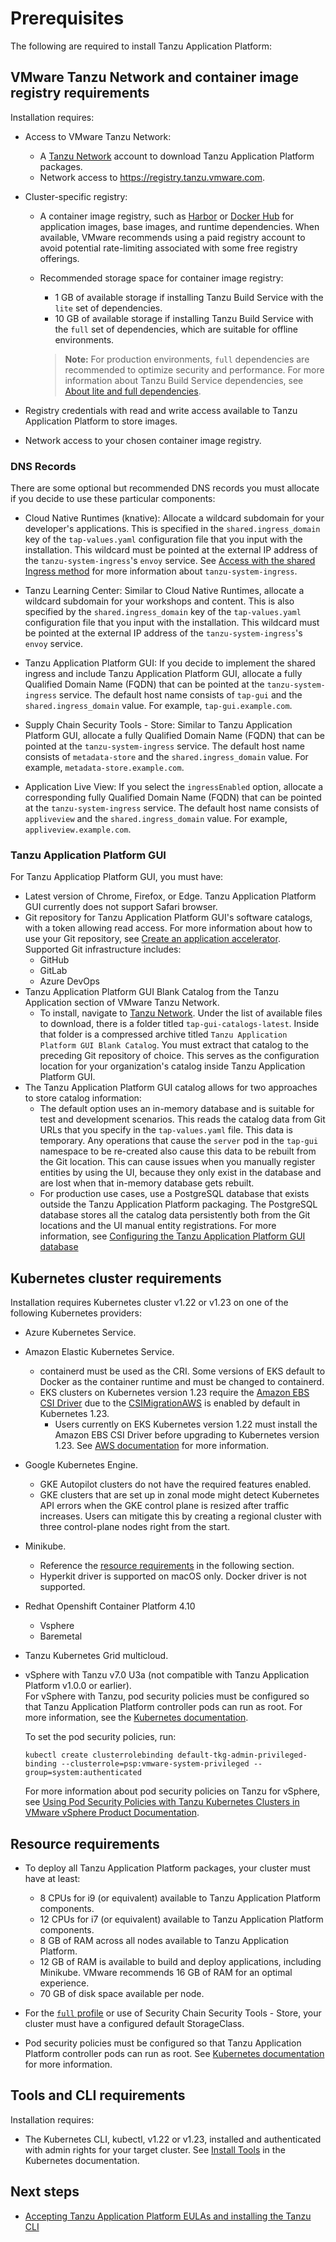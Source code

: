 # Prerequisites

The following are required to install Tanzu Application Platform:

## <a id='tn-and-cont-img-reg-reqs'></a> VMware Tanzu Network and container image registry requirements

Installation requires:

- Access to VMware Tanzu Network:

    - A [Tanzu Network](https://network.tanzu.vmware.com/) account to download
    Tanzu Application Platform packages.
    - Network access to https://registry.tanzu.vmware.com.

- Cluster-specific registry:

    - A container image registry, such as [Harbor](https://goharbor.io/) or
    [Docker Hub](https://hub.docker.com/) for application images, base images, and runtime dependencies.
    When available, VMware recommends using a paid registry account to avoid potential rate-limiting
    associated with some free registry offerings.
    
    - Recommended storage space for container image registry: 

        - 1&nbsp;GB of available storage if installing Tanzu Build Service with the `lite` set of dependencies.
        - 10 GB of available storage if installing Tanzu Build Service with the `full` set of dependencies, which are suitable for offline
        environments.

        >**Note:** For production environments, `full` dependencies are recommended to
        >optimize security and performance. For more information about Tanzu Build Service
        >dependencies, see [About lite and full dependencies](tanzu-build-service/dependencies.md#lite-vs-full).

- Registry credentials with read and write access available to
Tanzu Application Platform to store images.

- Network access to your chosen container image registry.


### <a id='dns-records'></a>DNS Records

There are some optional but recommended DNS records you must allocate if you decide to use these particular components:

- Cloud Native Runtimes (knative): Allocate a wildcard subdomain for your developer's applications. This is specified in the `shared.ingress_domain` key of the `tap-values.yaml` configuration file that you input with the installation. This wildcard must be pointed at the external IP address of the `tanzu-system-ingress`'s `envoy` service. See [Access with the shared Ingress method](tap-gui/accessing-tap-gui.html#ingress-method) for more information about `tanzu-system-ingress`.

- Tanzu Learning Center: Similar to Cloud Native Runtimes, allocate a wildcard subdomain for your workshops and content. This is also specified by the `shared.ingress_domain` key of the `tap-values.yaml` configuration file that you input with the installation. This wildcard must be pointed at the external IP address of the `tanzu-system-ingress`'s `envoy` service.

- Tanzu Application Platform GUI: If you decide to implement the shared ingress and include Tanzu Application Platform GUI, allocate a fully Qualified Domain Name (FQDN) that can be pointed at the `tanzu-system-ingress` service.
The default host name consists of `tap-gui` and the `shared.ingress_domain` value. For example,
`tap-gui.example.com`.

- Supply Chain Security Tools - Store: Similar to Tanzu Application Platform GUI, allocate a fully Qualified Domain Name (FQDN) that can be pointed at the `tanzu-system-ingress` service. The default host name consists of `metadata-store` and the `shared.ingress_domain` value. For example, `metadata-store.example.com`.

- Application Live View: If you select the `ingressEnabled` option, allocate a corresponding fully Qualified Domain Name (FQDN) that can be pointed at the `tanzu-system-ingress` service. The default host name consists of `appliveview` and the `shared.ingress_domain` value. For example,
`appliveview.example.com`.

### <a id='tap-gui'></a>Tanzu Application Platform GUI

For Tanzu Applicatiop Platform GUI, you must have:

- Latest version of Chrome, Firefox, or Edge. Tanzu Application Platform GUI currently does not support Safari browser.
- Git repository for Tanzu Application Platform GUI's software catalogs, with a token allowing read access. For more information about how to use your Git repository, see [Create an application accelerator](getting-started/create-app-accelerator.html#create-an-app-acc).
  Supported Git infrastructure includes:
    - GitHub
    - GitLab
    - Azure DevOps
- Tanzu Application Platform GUI Blank Catalog from the Tanzu Application section of VMware Tanzu Network.
  - To install, navigate to [Tanzu Network](https://network.tanzu.vmware.com/products/tanzu-application-platform/). Under the list of available files to download, there is a folder titled `tap-gui-catalogs-latest`. Inside that folder is a compressed archive titled `Tanzu Application Platform GUI Blank Catalog`. You must extract that catalog to the preceding Git repository of choice. This serves as the configuration location for your organization's catalog inside Tanzu Application Platform GUI.
- The Tanzu Application Platform GUI catalog allows for two approaches to store catalog information:
    - The default option uses an in-memory database and is suitable for test and development scenarios.
          This reads the catalog data from Git URLs that you specify in the `tap-values.yaml` file.
          This data is temporary. Any operations that cause the `server` pod in the `tap-gui` namespace to be re-created
          also cause this data to be rebuilt from the Git location.
          This can cause issues when you manually register entities by using the UI, because
          they only exist in the database and are lost when that in-memory database gets rebuilt.
    - For production use cases, use a PostgreSQL database that exists outside the
          Tanzu Application Platform packaging.
          The PostgreSQL database stores all the catalog data persistently both from the Git locations
          and the UI manual entity registrations. For more information, see
          [Configuring the Tanzu Application Platform GUI database](tap-gui/database.md)


## <a id='k8s-cluster-reqs'></a>Kubernetes cluster requirements

Installation requires Kubernetes cluster v1.22 or v1.23 on one of the following Kubernetes
providers:

- Azure Kubernetes Service.
- Amazon Elastic Kubernetes Service.
    - containerd must be used as the CRI. Some versions of EKS default to Docker as the container runtime and must be changed to containerd.
    - EKS clusters on Kubernetes version 1.23 require the [Amazon EBS CSI Driver](https://docs.aws.amazon.com/eks/latest/userguide/ebs-csi.html) due to the [CSIMigrationAWS](https://aws.amazon.com/blogs/containers/amazon-eks-now-supports-kubernetes-1-23/) is enabled by default in Kubernetes 1.23.
        - Users currently on EKS Kubernetes version 1.22 must install the Amazon EBS CSI Driver before upgrading to Kubernetes version 1.23. See [AWS documentation](https://docs.aws.amazon.com/eks/latest/userguide/ebs-csi-migration-faq.html) for more information.
- Google Kubernetes Engine.
    - GKE Autopilot clusters do not have the required features enabled.
    - GKE clusters that are set up in zonal mode might detect Kubernetes API errors when the GKE
    control plane is resized after traffic increases. Users can mitigate this by creating a
    regional cluster with three control-plane nodes right from the start.
- Minikube.
    - Reference the [resource requirements](#resource-requirements) in the following section.
    - Hyperkit driver is supported on macOS only. Docker driver is not supported.
- Redhat Openshift Container Platform 4.10
    - Vsphere
    - Baremetal
- Tanzu Kubernetes Grid multicloud.
- vSphere with Tanzu v7.0 U3a (not compatible with Tanzu Application Platform v1.0.0 or earlier).<br>
For vSphere with Tanzu, pod security policies must be configured so that Tanzu Application Platform controller pods can run as root.
For more information, see the [Kubernetes documentation](https://kubernetes.io/docs/concepts/policy/pod-security-policy/).

    To set the pod security policies, run:

    ```console
    kubectl create clusterrolebinding default-tkg-admin-privileged-binding --clusterrole=psp:vmware-system-privileged --group=system:authenticated
    ```

    For more information about pod security policies on Tanzu for vSphere, see
    [Using Pod Security Policies with Tanzu Kubernetes Clusters in VMware vSphere Product Documentation](https://docs.vmware.com/en/VMware-vSphere/7.0/vmware-vsphere-with-tanzu/GUID-CD033D1D-BAD2-41C4-A46F-647A560BAEAB.html).

## <a id="resource-requirements"></a>Resource requirements

- To deploy all Tanzu Application Platform packages, your cluster must have at least:
    - 8&nbsp;CPUs for i9 (or equivalent) available to Tanzu Application Platform components.
    - 12&nbsp;CPUs for i7 (or equivalent) available to Tanzu Application Platform components.
    - 8&nbsp;GB of RAM across all nodes available to Tanzu Application Platform.
    - 12&nbsp;GB of RAM is available to build and deploy applications, including Minikube. VMware recommends 16&nbsp;GB of RAM for an optimal experience.
    - 70&nbsp;GB of disk space available per node.

- For the [`full` profile](install.html#full-profile) or use of Security Chain Security Tools - Store, your cluster must have a configured default StorageClass.

- Pod security policies must be configured so that Tanzu Application Platform controller pods can run as root.
See [Kubernetes documentation](https://kubernetes.io/docs/concepts/policy/pod-security-policy/) for more information.


## <a id='tools-and-cli-reqs'></a>Tools and CLI requirements

Installation requires:

- The Kubernetes CLI, kubectl, v1.22 or v1.23, installed and authenticated with admin rights for your target cluster. See [Install Tools](https://kubernetes.io/docs/tasks/tools/) in the Kubernetes documentation.

## <a id='next-steps'></a>Next steps

- [Accepting Tanzu Application Platform EULAs and installing the Tanzu CLI](install-tanzu-cli.html)
